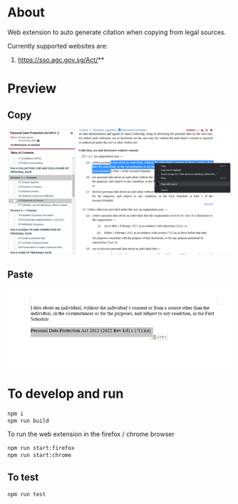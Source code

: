 # About
 Web extension to auto generate citation when copying from legal sources.

 Currently supported websites are:
 1. https://sso.agc.gov.sg/Act/**

# Preview
## Copy
![Copy from statute website](./preview/statute_screenshot.png)

## Paste
![Paste in Word Doc](./preview/word_screenshot.png)


# To develop and run
```
npm i
npm run build
```

To run the web extension in the firefox / chrome browser
```
npm run start:firefox
npm run start:chrome
```

## To test
```
npm run test
```

